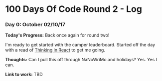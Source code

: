 # 100 Days Of Code Round 2 - Log

### Day 0: October 02/10/17

**Today's Progress:** Back once again for round two!

I'm ready to get started with the camper leaderboard. Started off the day with a read of [Thinking in React](https://reactjs.org/docs/thinking-in-react.html) to get me going.

**Thoughts:** Can I pull this off through NaNoWriMo and holidays? Yes. Yes I can.

**Link to work:** TBD
